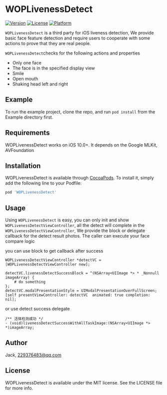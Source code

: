 # WOPLivenessDetect

[![Version](https://img.shields.io/cocoapods/v/WOPLivenessDetect.svg?style=flat)](https://cocoapods.org/pods/WOPLivenessDetect)
[![License](https://img.shields.io/cocoapods/l/WOPLivenessDetect.svg?style=flat)](https://cocoapods.org/pods/WOPLivenessDetect)
[![Platform](https://img.shields.io/cocoapods/p/WOPLivenessDetect.svg?style=flat)](https://cocoapods.org/pods/WOPLivenessDetect)

`WOPLivenessDetect` is a third party for iOS liveness detection, We provide basic face feature detection and require users to cooperate with some actions to prove that they are real people.

`WOPLivenessDetect`checks for the following actions and properties
- Only one face
- The face is in the specified display view
- Smile
- Open mouth
- Shaking head left and right

## Example

To run the example project, clone the repo, and run `pod install` from the Example directory first.

## Requirements

WOPLivenessDetect works on iOS 10.0+. It depends on the Google MLKit, AVFoundation


## Installation

WOPLivenessDetect is available through [CocoaPods](https://cocoapods.org). To install
it, simply add the following line to your Podfile:

```ruby
pod 'WOPLivenessDetect'
```
## Usage
Using `WOPLivenessDetect` is easy, you can only init  and show `WOPLivenessDetectViewController`, all the detect will complete in the `WOPLivenessDetectViewController`, We provide the block or delegate callback for the detect result photos. The caller can execute your face compare logic

you can use block to get callback after success
```
WOPLivenessDetectViewController *detectVC = [WOPLivenessDetectViewController new];
    
detectVC.livenessDetectSuccessBlock = ^(NSArray<UIImage *> * _Nonnull imageArray) {
    # do something
};
detectVC.modalPresentationStyle = UIModalPresentationOverFullScreen;
[self presentViewController: detectVC  animated: true completion: nil];
```

or use detect success delegate
```
/** 活体检测成功 */
- (void)livenessDetectSuccessWithAllTaskImage:(NSArray<UIImage *> *)imageArray;
```

## Author

Jack, 229376483@qq.com

## License

WOPLivenessDetect is available under the MIT license. See the LICENSE file for more info.

